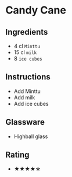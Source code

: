# Candy Cane

## Ingredients
- 4 cl `Minttu`
- 15 cl `milk`
- 8 `ice cubes`

## Instructions
- Add Minttu
- Add milk
- Add ice cubes

## Glassware
- Highball glass

## Rating
- ★★★★☆